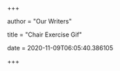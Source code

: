 +++
        
author = "Our Writers"
        
title = "Chair Exercise Gif"
        
date = 2020-11-09T06:05:40.386105
        
+++
